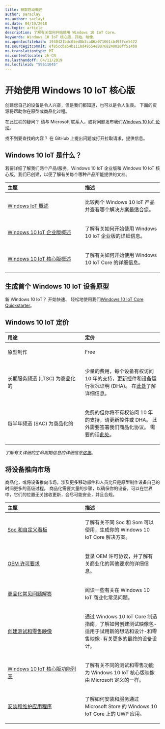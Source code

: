 ```yaml
---
title: 获取启动概述
author: saraclay
ms.author: saclayt
ms.date: 04/10/2018
ms.topic: article
description: 了解有关如何开始使用 Windows 10 IoT Core。
keywords: Windows 10 IoT 核心版，开始，映像，
ms.openlocfilehash: 3940421bdc05ed8b3ca86a071061cb49ffce5472
ms.sourcegitcommit: ef85ccba54b1118d49554e88768240020ff514b0
ms.translationtype: MT
ms.contentlocale: zh-CN
ms.lasthandoff: 04/11/2019
ms.locfileid: "59511045"
---
```

# <a name="get-started-with-windows-10-iot-core"></a>开始使用 Windows 10 IoT 核心版

创建您自己的设备是令人兴奋，但是我们都知道，也可以是令人生畏。 下面的资源将帮助你在原型或商品化过程。 

在此过程的疑问？ 请与 Microsoft 联系人，或将问题发布我们[Windows 10 IoT 论坛](https://social.msdn.microsoft.com/forums/en-US/home?forum=WindowsIoT)。

找不到要查找的内容？ 在 GitHub 上提出问题或打开拉取请求，提供信息。

## <a name="what-is-windows-10-iot"></a>Windows 10 IoT 是什么？

若要详细了解我们两个产品/服务，Windows 10 IoT 企业版和 Windows 10 IoT 核心版，我们已创建，以便了解有关每个哪种产品所能提供的文档。  

<table>
<colgroup>
<col width="50%" />
<col width="50%" />
</colgroup>
<thead>
<tr class="header">
<th align="left">主题</th>
<th align="left">描述</th>
</tr>
</thead>
<tbody>

<tr class="odd">
<td align="left"><p><a href="windows-iot.md" data-raw-source="[Windows IoT Overview](windows-iot.md)">Windows IoT 概述</a></p></td>
<td align="left"><p>比较两个 Windows 10 IoT 产品并查看哪个解决方案最适合您。</p></td>
</tr>

<tr class="odd">
<td align="left"><p><a href="windows-iot-enterprise.md" data-raw-source="[Windows 10 IoT Enterprise Overview](windows-iot-enterprise.md)">Windows 10 IoT 企业版概述</a></p></td>
<td align="left"><p>了解有关如何开始使用 Windows 10 IoT 企业版的详细信息。</p></td>
</tr>

<tr class="odd">
<td align="left"><p><a href="windows-iot-core.md" data-raw-source="[Windows 10 IoT Core Overview](windows-iot-core.md)">Windows 10 IoT 核心版概述</a></p></td>
<td align="left"><p>了解有关如何开始使用 Windows 10 IoT Core 的详细信息。</p></td>
</tr>

</tbody>
</table>

## <a name="build-your-first-windows-10-iot-device-prototype"></a>生成首个 Windows 10 IoT 设备原型

新 Windows 10 IoT？ 开始快速、 轻松地使用我们[Windows 10 IoT Core Quickstarter](tutorials/Tutorials.md)。 

## <a name="windows-10-iot-pricing"></a>Windows 10 IoT 定价

<table>
<colgroup>
<col width="50%" />
<col width="50%" />
</colgroup>
<thead>
<tr class="header">
<th align="left">用途</th>
<th align="left">定价</th>
</tr>
</thead>
<tbody>

<tr class="odd">
<td align="left"><p>原型制作</p></td>
<td align="left"><p>Free</p></td>
</tr>

<tr class="odd">
<td align="left"><p>长期服务频道 (LTSC) 为商品化的</p></td>
<td align="left"><p>少量的费用，每个设备有权访问 10 年的支持，更新控件和设备运行状况证明 (DHA)。 在<a href="https://docs.microsoft.com/windows-hardware/manufacture/iot/iotcoreservicesoverview" data-raw-source="[here](https://docs.microsoft.com/windows-hardware/manufacture/iot/iotcoreservicesoverview)">此处</a>了解详细信息。</p></td>
</tr>

<tr class="odd">
<td align="left"><p>每半年频道 (SAC) 为商品化的</p></td>
<td align="left"><p>免费的但你将不有权访问 10 年的支持，请更新控件或 DHA。 此外需要签署我们商品化协议。 需要的话<a href="https://www.aka.ms/SAC-agreement">此处</a>。</p></td>
</tr>

</tbody>
</table>

<i>了解有关详细的生命周期信息的详细信息[这里](https://support.microsoft.com/en-us/lifecycle/search?alpha=IoT%20Core)</i>。

## <a name="bring-a-device-to-market"></a>将设备推向市场

商品化，或将设备推向市场，涉及更多移动部件和人员比只是原型制作设备自己的时间更多的高级过程。 商品化需要大量的步骤，以确保你的设备，可以在世界中，它们的位置无关接收更新，会尽可能安全，并且合规。 

<table>
<colgroup>
<col width="50%" />
<col width="50%" />
</colgroup>
<thead>
<tr class="header">
<th align="left">主题</th>
<th align="left">描述</th>
</tr>
</thead>
<tbody>

<tr class="odd">
<td align="left"><p><a href="learn-about-hardware/SoCsAndCustomBoards.md" data-raw-source="[SoCs and Custom Boards](learn-about-hardware/SoCsAndCustomBoards.md)">Soc 和自定义看板</a></p></td>
<td align="left"><p>了解有关不同 Soc 和 Som 可以使用，生成你的 Windows 10 IoT Core 解决方案。</p></td>
</tr>

<tr class="odd">
<td align="left"><p><a href="https://docs.microsoft.com/windows-hardware/manufacture/iot/license-requirements" data-raw-source="[OEM License Requirements](https://docs.microsoft.com/windows-hardware/manufacture/iot/license-requirements)">OEM 许可要求</a></p></td>
<td align="left"><p>登录 OEM 许可协议，并了解有关商业化的其他要求的详细信息。</p></td>
</tr>

<tr class="odd">
<td align="left"><p><a href="https://docs.microsoft.com/windows-hardware/manufacture/iot/commercializationfaq" data-raw-source="[Commercialization FAQ](https://docs.microsoft.com/windows-hardware/manufacture/iot/commercializationfaq)">商品化常见问题解答</a></p></td>
<td align="left"><p>阅读一些有关在 Windows 10 IoT 商业化常见问题。</p></td>
</tr>

<tr class="odd">
<td align="left"><p><a href="https://docs.microsoft.com/windows-hardware/manufacture/iot/iot-core-manufacturing-guide" data-raw-source="[Creating test and retail images](https://docs.microsoft.com/windows-hardware/manufacture/iot/iot-core-manufacturing-guide)">创建测试和零售映像</a></p></td>
<td align="left"><p>通过 Windows 10 IoT Core 制造指南，了解如何创建测试映像包-适用于试用新的想法和设计-和零售映像-有关更多的最终的设备设计。</p></td>
</tr>

<tr class="odd">
<td align="left"><p><a href="https://docs.microsoft.com/windows-hardware/manufacture/iot/iot-core-feature-list" data-raw-source="[Windows 10 IoT Core feature list](https://docs.microsoft.com/windows-hardware/manufacture/iot/iot-core-feature-list)">Windows 10 IoT 核心版功能列表</a></p></td>
<td align="left"><p>了解有关不同的测试和零售功能为 Windows 10 IoT 核心版映像由 Microsoft 定义的一样。</p></td>
</tr>

<tr class="odd">
<td align="left"><p><a href="https://docs.microsoft.com/windows-hardware/service/iot/servicing-msstore" data-raw-source="[Installing and servicing apps](https://docs.microsoft.com/windows-hardware/service/iot/servicing-msstore)">安装和维护应用程序</a></p></td>
<td align="left"><p>了解如何安装和服务通过 Microsoft Store 的 Windows 10 IoT Core 上的 UWP 应用。</p></td>
</tr>


</tbody>
</table>

